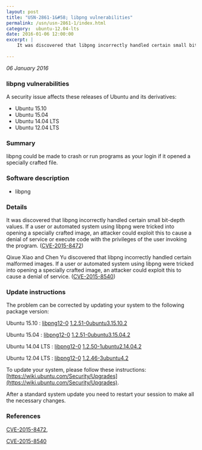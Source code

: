 ```yaml
---
layout: post
title: "USN-2861-1&#58; libpng vulnerabilities"
permalink: /usn/usn-2861-1/index.html
category:  ubuntu-12.04-lts
date: 2016-01-06 12:00:00
excerpt: |
    It was discovered that libpng incorrectly handled certain small bit-depth values. If a user or automated system using libpng were tricked into opening a specially crafted image, an attacker could exploit this to cause a denial of service or execute code with the privileges of the user invoking the program. ([CVE-2015-8472](http://people.ubuntu.com/~ubuntu-security/cve/CVE-2015-8472))
    
--- 
```

 
 

*06 January 2016*

### libpng vulnerabilities

A security issue affects these releases of Ubuntu and its derivatives:

* Ubuntu 15.10
* Ubuntu 15.04
* Ubuntu 14.04 LTS
* Ubuntu 12.04 LTS

### Summary

libpng could be made to crash or run programs as your login if it opened a specially crafted file.

### Software description

* libpng 

### Details

It was discovered that libpng incorrectly handled certain small bit-depth values. If a user or automated system using libpng were tricked into opening a specially crafted image, an attacker could exploit this to cause a denial of service or execute code with the privileges of the user invoking the program. ([CVE-2015-8472](http://people.ubuntu.com/~ubuntu-security/cve/CVE-2015-8472))

Qixue Xiao and Chen Yu discovered that libpng incorrectly handled certain malformed images. If a user or automated system using libpng were tricked into opening a specially crafted image, an attacker could exploit this to cause a denial of service. ([CVE-2015-8540](http://people.ubuntu.com/~ubuntu-security/cve/CVE-2015-8540)) 

### Update instructions

The problem can be corrected by updating your system to the following package version:

Ubuntu 15.10
 : [libpng12-0](https://launchpad.net/ubuntu/+source/libpng) <span> [1.2.51-0ubuntu3.15.10.2](https://launchpad.net/ubuntu/+source/libpng/1.2.51-0ubuntu3.15.10.2) </span> 

Ubuntu 15.04
 : [libpng12-0](https://launchpad.net/ubuntu/+source/libpng) <span> [1.2.51-0ubuntu3.15.04.2](https://launchpad.net/ubuntu/+source/libpng/1.2.51-0ubuntu3.15.04.2) </span> 

Ubuntu 14.04 LTS
 : [libpng12-0](https://launchpad.net/ubuntu/+source/libpng) <span> [1.2.50-1ubuntu2.14.04.2](https://launchpad.net/ubuntu/+source/libpng/1.2.50-1ubuntu2.14.04.2) </span> 

Ubuntu 12.04 LTS
 : [libpng12-0](https://launchpad.net/ubuntu/+source/libpng) <span> [1.2.46-3ubuntu4.2](https://launchpad.net/ubuntu/+source/libpng/1.2.46-3ubuntu4.2) </span> 

To update your system, please follow these instructions: [https://wiki.ubuntu.com/Security/Upgrades](https://wiki.ubuntu.com/Security/Upgrades).

After a standard system update you need to restart your session to make all the necessary changes. 

### References

 
 [CVE-2015-8472](http://people.ubuntu.com/~ubuntu-security/cve/CVE-2015-8472), 

 [CVE-2015-8540](http://people.ubuntu.com/~ubuntu-security/cve/CVE-2015-8540)
 

